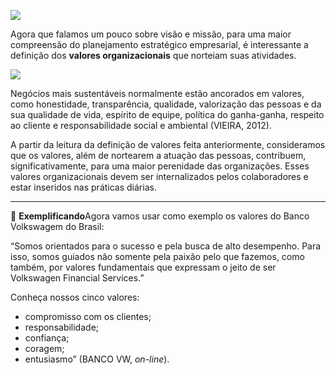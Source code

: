 [![](https://ampli-images.s3.amazonaws.com/production/3400b5c1-c3fe-4bd5-9559-452b6c443328/original)](https://ampli-images.s3.amazonaws.com/production/3400b5c1-c3fe-4bd5-9559-452b6c443328/original)

Agora que falamos um pouco sobre visão e missão, para uma maior compreensão do planejamento estratégico empresarial, é interessante a definição dos **valores organizacionais** que norteiam suas atividades.

[![](https://ampli-images.s3.amazonaws.com/production/89f33fd3-dc78-4e54-8b30-7980427ae4b0/original)](https://ampli-images.s3.amazonaws.com/production/89f33fd3-dc78-4e54-8b30-7980427ae4b0/original)

Negócios mais sustentáveis normalmente estão ancorados em valores, como honestidade, transparência, qualidade, valorização das pessoas e da sua qualidade de vida, espírito de equipe, política do ganha-ganha, respeito ao cliente e responsabilidade social e ambiental (VIEIRA, 2012).

A partir da leitura da definição de valores feita anteriormente, consideramos que os valores, além de nortearem a atuação das pessoas, contribuem, significativamente, para uma maior perenidade das organizações. Esses valores organizacionais devem ser internalizados pelos colaboradores e estar inseridos nas práticas diárias.

______

**📝** **Exemplificando**Agora vamos usar como exemplo os valores do Banco Volkswagem do Brasil:

“Somos orientados para o sucesso e pela busca de alto desempenho. Para isso, somos guiados não somente pela paixão pelo que fazemos, como também, por valores fundamentais que expressam o jeito de ser Volkswagen Financial Services.”

Conheça nossos cinco valores:

- compromisso com os clientes;
- responsabilidade;
- confiança;
- coragem;
- entusiasmo” (BANCO VW, _on-line_).